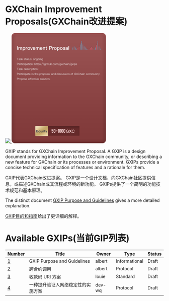 # GXChain Improvement Proposals(GXChain改进提案)

<p>
    <a href="javascript:;">
        <img width="300px" src='https://raw.githubusercontent.com/gxchain/gxips/master/assets/images/task-gxips.png'/>
    </a>
    <a href="javascript:;">
        <img width="300px" src='https://raw.githubusercontent.com/gxchain/gxips/master/assets/images/task-gxips-en.png'/>
    </a>
</p>

GXIP stands for GXChain Improvement Proposal. A GXIP is a design document
providing information to the GXChain community, or describing a new feature for
GXChain or its processes or environment. GXIPs provide a concise
technical specification of features and a rationale for them.

GXIP代表GXChain改进提案。 GXIP是一个设计文档，向GXChain社区提供信息，或描述GXChain或其流程或环境的新功能。
GXIPs提供了一个简明的功能技术规范和基本原理。

The distinct document [GXIP Purpose and Guidelines](gxip-001/README.md) gives a more
detailed explanation.

[GXIP目的和指南](gxip-001/README-CN.md)给出了更详细的解释。

# Available GXIPs(当前GIP列表)

Number             | Title                                                    | Owner             | Type           | Status
-------------------|----------------------------------------------------------|-------------------|----------------|--------
[1](gxip-001)  | GXIP Purpose and Guidelines                         | albert      | Informational  | Draft
[2](gxip-002)  | 跨合约调用                         | albert      | Protocol  | Draft
[3](gxip-003)  | 收款码 URI 方案                         | louie      | Standard  | Draft
[4](gxip-004)  | 一种提升验证人网络稳定性的实施方案     | dev-wq | Protocol | Draft
